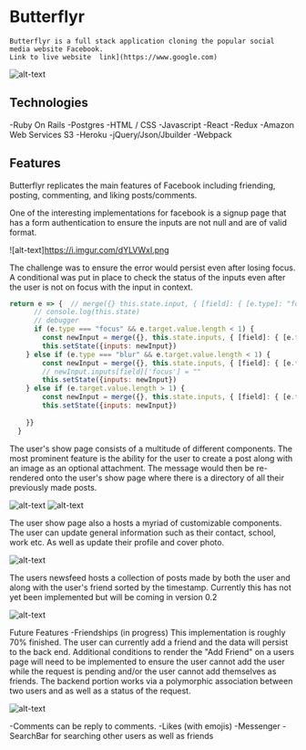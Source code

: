 # Butterflyr 
    Butterflyr is a full stack application cloning the popular social media website Facebook.
    Link to live website  link](https://www.google.com)
 ![alt-text](https://i.imgur.com/gtGiHpb.png)

## Technologies
-Ruby On Rails 
-Postgres
-HTML / CSS
-Javascript
-React
-Redux
-Amazon Web Services S3
-Heroku
-jQuery/Json/Jbuilder 
-Webpack

## Features 

Butterflyr replicates the main features of Facebook including friending, posting, commenting, and liking posts/comments. 

One of the interesting implementations for facebook is a signup page that has a form authentication to ensure 
the inputs are not null and are of valid format. 

![alt-text]https://i.imgur.com/dYLVWxI.png

The challenge was to ensure the error would persist even after losing focus. A conditional was put in place to
check the status of the inputs even after the user is not on focus with the input in context. 

```javascript
return e => {  // merge({} this.state.input, { [field]: { [e.type]: "focus-invalid" })
      // console.log(this.state) 
      // debugger
      if (e.type === "focus" && e.target.value.length < 1) {
        const newInput = merge({}, this.state.inputs, { [field]: { [e.type]: "focus-invalid", ["blur"]:"" }})   
        this.setState({inputs: newInput})
    } else if (e.type === "blur" && e.target.value.length < 1) {
        const newInput = merge({}, this.state.inputs, { [field]: { [e.type]: "not-focus-invalid", ["focus"]: "" }, }, )
        // newInput.inputs[field]['focus'] = "" 
        this.setState({inputs: newInput})
    } else if (e.target.value.length > 1) {
        const newInput = merge({}, this.state.inputs, { [field]: { [e.type]: "" }})
        this.setState({inputs: newInput})
      
    }}
  }
``` 

The user's show page consists of a multitude of different components. The most prominent feature is the ability for the user to create a post along with an image as an optional attachment. The message would then be re-rendered onto the user's show page where there is a directory of all their previously made posts. 

![alt-text](https://i.imgur.com/13JxbR4.png) 
![alt-text](https://i.imgur.com/cxfT0T7.png)


The user show page also a hosts a myriad of customizable components. The user can update general information such as their contact, school, work etc. As well as update their profile and cover photo. 

![alt-text](https://i.imgur.com/WtP2srV.png)

The users newsfeed hosts a collection of posts made by both the user and along with the user's friend sorted by the timestamp. Currently this has not yet been implemented but will be coming in version 0.2

![alt-text](https://i.imgur.com/dDH4Sqw.png)

Future Features 
-Friendships (in progress)
This implementation is roughly 70% finished. The user can currently add a friend and the data will persist to the back end. Additional conditions to render the "Add Friend" on a users page will need to be implemented to ensure the user cannot add the user while the request is pending and/or the user cannot add themselves as friends. The backend portion works via a polymorphic association between two users and as well as a status of the request. 

![alt-text](https://i.imgur.com/tUAoWvU.png) 

-Comments can be reply to comments. 
-Likes (with emojis)
-Messenger
-SearchBar for searching other users as well as friends 
